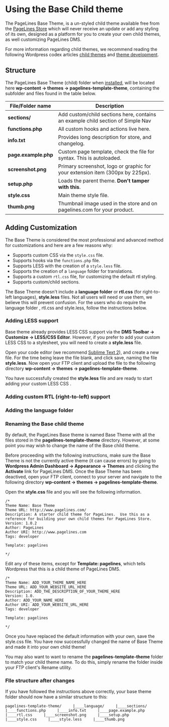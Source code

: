 # Using the Base Child theme #

The PageLines Base Theme, is a un-styled child theme available free from the [PageLines Store](/getting-started/pagelines-store) which will never receive an update or add any styling of its own, designed as a platform for you to create your own child themes, as well customizing PageLines DMS.

For more information regarding child themes, we recommend reading the following Wordpress codex articles [child themes](http://codex.wordpress.org/Child_Themes) and [theme development](http://codex.wordpress.org/Theme_Development).

## Structure ##

The PageLines Base Theme (child) folder when [installed](/configure/installing-store-products), will be located here **wp-content → themes → pagelines-template-theme**, containing the subfolder and files found in the table below.

<table class="table table-striped table-bordered">
  <thead>
    <tr>
      <th>File/Folder name</th>
      <th>Description</th>
    </tr>
  </thead>
  <tbody>
    <tr>
      <td><strong>sections/</strong></td>
      <td>Add custom/child sections here, contains an example child section of Simple Nav</td>
    </tr>
    <tr>
      <td><strong>functions.php</strong></td>
      <td>All custom hooks and actions live here.</td>
    </tr>
    <tr>
      <td><strong>info.txt</strong></td>
      <td>Provides long description for store, and changelog.</td>
    </tr>
    <tr>
      <td><strong>page.example.php</strong></td>
      <td>Custom page template, check the file for syntax. This is autoloaded.</td>
    </tr>
    <tr>
      <td><strong>screenshot.png</strong></td>
      <td>Primary screenshot, logo or graphic for your extension item (300px by 225px).</td>
    </tr>
    <tr>
    <tr>
      <td><strong>setup.php</strong></td>
      <td>Loads the parent theme. <strong>Don't tamper with this</strong>.</td>
    </tr>
    <tr>
      <td><strong>style.css</strong></td>
      <td>Main theme style file.</td>
    </tr>
    <tr>
      <td><strong>thumb.png</strong></td>
      <td>Thumbnail image used in the store and on pagelines.com for your product.</td>
    </tr>
  </tbody>
</table>

## Adding Customization ##

The Base Theme is considered the most professional and advanced method for customizations and here are a few reasons why:

* Supports custom CSS via the `style.css` file.
* Supports hooks via the `functions.php` file.
* Supports LESS with the creation of a `style.less` file.
* Supports the creation of a `language` folder for translations.
* Supports a custom `rtl.css` file, for customizing the default rtl styling.
* Supports custom/child sections.

The Base Theme doesn't include a **language folder** or **rtl.css** (for right-to-left languages), **style.less** files. Not all users will need or use them, we believe this will prevent confusion. For the users who do require the language folder , rtl.css and style.less, follow the instructions below.

### Adding LESS support ###

Base theme already provides LESS CSS support via the **DMS Toolbar &rarr; Customize &rarr; LESS/CSS Editor**. However, if you prefer to add your custom LESS CSS to a stylesheet, you will need to create a **style.less** file.

Open your code editor (we recommend [Sublime Text 2](http://www.sublimetext.com/2)), and create a new file. For the time being leave the file blank, and click save, naming the file **style.less**. Now open your FTP client and upload the file to the following directory **wp-content &rarr; themes &rarr; pagelines-template-theme**.

You have successfully created the **style.less** file and are ready to start adding your custom LESS CSS .

### Adding custom RTL (right-to-left) support ###



### Adding the language folder ###



### Renaming the Base child theme ###

By default, the PageLines Base theme is named Base Theme with all the files stored in the **pagelines-template-theme** directory. However, at some point you may wish to change the name of the Base child theme.

Before proceeding with the following instructions, make sure the Base Theme is not the currently active theme (it can cause errors) by going to **Wordpress Admin Dashboard → Appearance → Themes** and clicking the **Activate** link for PageLines DMS.  Once the Base Theme has been deactived, open your FTP client, connect to your server and navigate to the following directory **wp-content &rarr; themes &rarr; pagelines-template-theme**.

Open the **style.css** file and you will see the following information.

~~~ .php
/*
Theme Name: Base Theme
Theme URL: http://www.pagelines.com/
Description: A starter child theme for PageLines.  Use this as a reference for building your own child themes for PageLines Store.
Version: 1.0.2
Author: PageLines
Author URI: http://www.pagelines.com
Tags: developer

Template: pagelines

*/
~~~

Edit any of these items, except for **Template: pagelines**, which tells Wordpress that this is a child theme of PageLines DMS.

~~~ .php
/*
Theme Name: ADD_YOUR_THEME_NAME_HERE
Theme URL: ADD_YOUR_WEBSITE_URL_HERE
Description: ADD_THE_DESCRIPTION_OF_YOUR_THEME_HERE
Version: 1.0.
Author: ADD_YOUR_NAME_HERE
Author URI: ADD_YOUR_WEBSITE_URL_HERE
Tags: developer

Template: pagelines

*/
~~~

Once you have replaced the default information with your own, save the style.css file. You have now successfully changed the name of Base Theme and made it into your own child theme!

You may also want to want to rename the **pagelines-template-theme** folder to match your child theme name. To do this, simply rename the folder inside your FTP client's Rename utility.


### FIle structure after changes ###

If you have followed the instructions above correctly, your base theme folder should now have a similar structure to this:

`
pagelines-template-theme/    
|____language/    
|____sections/    
|____functions.php    
|____info.txt    
|____page.example.php    
|____rtl.css    
|____screenshot.png    
|____setup.php    
|____style.css    
|____style.less    
|____thumb.png    
`
